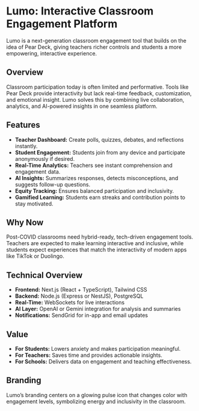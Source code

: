 # Lumo: Interactive Classroom Engagement Platform

Lumo is a next-generation classroom engagement tool that builds on the idea of Pear Deck, giving teachers richer controls and students a more empowering, interactive experience.

## Overview

Classroom participation today is often limited and performative. Tools like Pear Deck provide interactivity but lack real-time feedback, customization, and emotional insight. Lumo solves this by combining live collaboration, analytics, and AI-powered insights in one seamless platform.

## Features

- **Teacher Dashboard:** Create polls, quizzes, debates, and reflections instantly.
- **Student Engagement:** Students join from any device and participate anonymously if desired.
- **Real-Time Analytics:** Teachers see instant comprehension and engagement data.
- **AI Insights:** Summarizes responses, detects misconceptions, and suggests follow-up questions.
- **Equity Tracking:** Ensures balanced participation and inclusivity.
- **Gamified Learning:** Students earn streaks and contribution points to stay motivated.

## Why Now

Post-COVID classrooms need hybrid-ready, tech-driven engagement tools. Teachers are expected to make learning interactive and inclusive, while students expect experiences that match the interactivity of modern apps like TikTok or Duolingo.

## Technical Overview

- **Frontend:** Next.js (React + TypeScript), Tailwind CSS
- **Backend:** Node.js (Express or NestJS), PostgreSQL
- **Real-Time:** WebSockets for live interactions
- **AI Layer:** OpenAI or Gemini integration for analysis and summaries
- **Notifications:** SendGrid for in-app and email updates

## Value

- **For Students:** Lowers anxiety and makes participation meaningful.
- **For Teachers:** Saves time and provides actionable insights.
- **For Schools:** Delivers data on engagement and teaching effectiveness.

## Branding

Lumo’s branding centers on a glowing pulse icon that changes color with engagement levels, symbolizing energy and inclusivity in the classroom.
